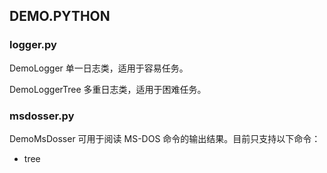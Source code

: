 ## DEMO.PYTHON

### logger.py

DemoLogger 单一日志类，适用于容易任务。

DemoLoggerTree 多重日志类，适用于困难任务。

### msdosser.py

DemoMsDosser 可用于阅读 MS-DOS 命令的输出结果。目前只支持以下命令：

- tree
